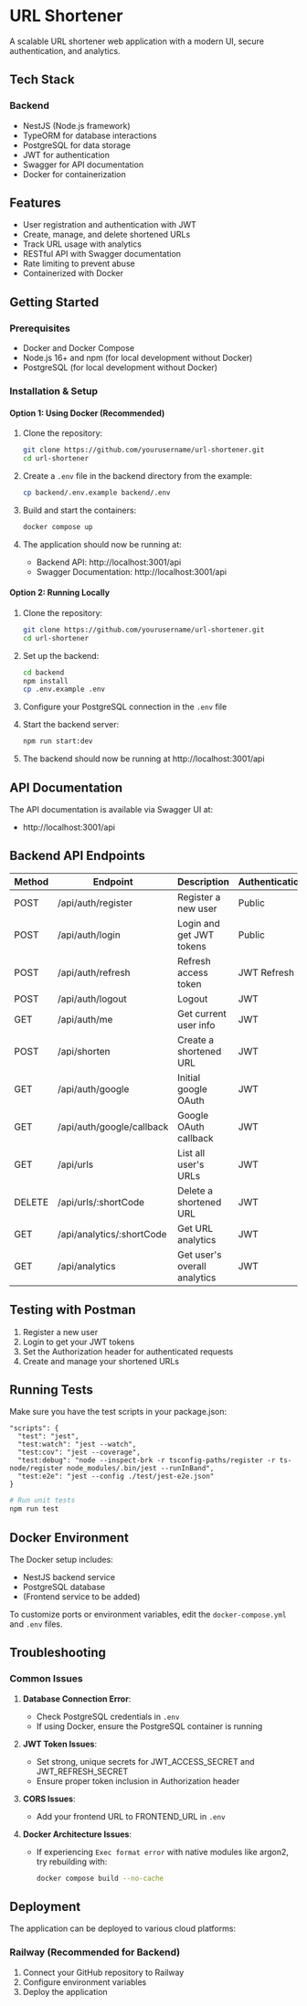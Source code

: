 # URL Shortener

A scalable URL shortener web application with a modern UI, secure authentication, and analytics.

## Tech Stack

### Backend
- NestJS (Node.js framework)
- TypeORM for database interactions
- PostgreSQL for data storage
- JWT for authentication
- Swagger for API documentation
- Docker for containerization

## Features

- User registration and authentication with JWT
- Create, manage, and delete shortened URLs
- Track URL usage with analytics
- RESTful API with Swagger documentation
- Rate limiting to prevent abuse
- Containerized with Docker

## Getting Started

### Prerequisites
- Docker and Docker Compose
- Node.js 16+ and npm (for local development without Docker)
- PostgreSQL (for local development without Docker)

### Installation & Setup

#### Option 1: Using Docker (Recommended)

1. Clone the repository:
   ```bash
   git clone https://github.com/yourusername/url-shortener.git
   cd url-shortener
   ```

2. Create a `.env` file in the backend directory from the example:
   ```bash
   cp backend/.env.example backend/.env
   ```

3. Build and start the containers:
   ```bash
   docker compose up
   ```

4. The application should now be running at:
    - Backend API: http://localhost:3001/api
    - Swagger Documentation: http://localhost:3001/api

#### Option 2: Running Locally

1. Clone the repository:
   ```bash
   git clone https://github.com/yourusername/url-shortener.git
   cd url-shortener
   ```

2. Set up the backend:
   ```bash
   cd backend
   npm install
   cp .env.example .env
   ```

3. Configure your PostgreSQL connection in the `.env` file

4. Start the backend server:
   ```bash
   npm run start:dev
   ```

5. The backend should now be running at http://localhost:3001/api

## API Documentation

The API documentation is available via Swagger UI at:
- http://localhost:3001/api

## Backend API Endpoints

| Method | Endpoint                  | Description                  | Authentication |
|--------|---------------------------|------------------------------|----------------|
| POST   | /api/auth/register        | Register a new user          | Public         |
| POST   | /api/auth/login           | Login and get JWT tokens     | Public         |
| POST   | /api/auth/refresh         | Refresh access token         | JWT Refresh    |
| POST   | /api/auth/logout          | Logout                       | JWT            |
| GET    | /api/auth/me              | Get current user info        | JWT            |
| POST   | /api/shorten              | Create a shortened URL       | JWT            |
| GET    | /api/auth/google          | Initial google OAuth         | JWT            |
| GET    | /api/auth/google/callback | Google OAuth callback        | JWT            |
| GET    | /api/urls                 | List all user's URLs         | JWT            |
| DELETE | /api/urls/:shortCode      | Delete a shortened URL       | JWT            |
| GET    | /api/analytics/:shortCode | Get URL analytics            | JWT            |
| GET    | /api/analytics            | Get user's overall analytics | JWT            |

## Testing with Postman

1. Register a new user
2. Login to get your JWT tokens
3. Set the Authorization header for authenticated requests
4. Create and manage your shortened URLs

## Running Tests

Make sure you have the test scripts in your package.json:

```
"scripts": {
  "test": "jest",
  "test:watch": "jest --watch",
  "test:cov": "jest --coverage",
  "test:debug": "node --inspect-brk -r tsconfig-paths/register -r ts-node/register node_modules/.bin/jest --runInBand",
  "test:e2e": "jest --config ./test/jest-e2e.json"
}
```

```bash
# Run unit tests
npm run test

```

## Docker Environment

The Docker setup includes:
- NestJS backend service
- PostgreSQL database
- (Frontend service to be added)

To customize ports or environment variables, edit the `docker-compose.yml` and `.env` files.

## Troubleshooting

### Common Issues

1. **Database Connection Error**:
    - Check PostgreSQL credentials in `.env`
    - If using Docker, ensure the PostgreSQL container is running

2. **JWT Token Issues**:
    - Set strong, unique secrets for JWT_ACCESS_SECRET and JWT_REFRESH_SECRET
    - Ensure proper token inclusion in Authorization header

3. **CORS Issues**:
    - Add your frontend URL to FRONTEND_URL in `.env`

4. **Docker Architecture Issues**:
    - If experiencing `Exec format error` with native modules like argon2, try rebuilding with:
      ```bash
      docker compose build --no-cache
      ```

## Deployment

The application can be deployed to various cloud platforms:

### Railway (Recommended for Backend)
1. Connect your GitHub repository to Railway
2. Configure environment variables
3. Deploy the application

